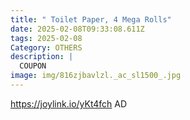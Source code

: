 ```yaml
---
title: " Toilet Paper, 4 Mega Rolls"
date: 2025-02-08T09:33:08.611Z
tags: 2025-02-08
Category: OTHERS
description: |
  COUPON
image: img/816zjbavlzl._ac_sl1500_.jpg
---
```

https://joylink.io/yKt4fch
AD